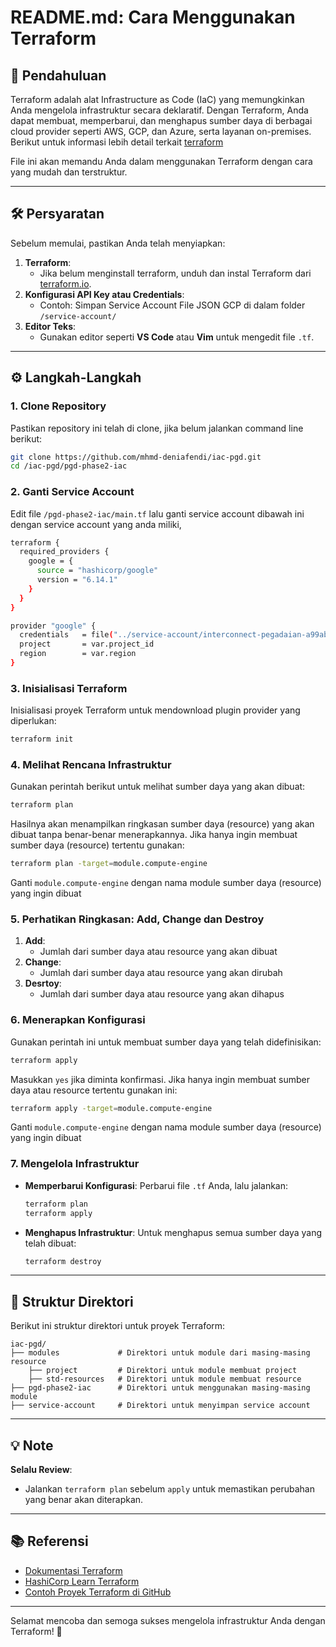
# README.md: Cara Menggunakan Terraform

## 📘 **Pendahuluan**
Terraform adalah alat Infrastructure as Code (IaC) yang memungkinkan Anda mengelola infrastruktur secara deklaratif. Dengan Terraform, Anda dapat membuat, memperbarui, dan menghapus sumber daya di berbagai cloud provider seperti AWS, GCP, dan Azure, serta layanan on-premises. Berikut untuk informasi lebih detail terkait [terraform](https://www.terraform.io/)

File ini akan memandu Anda dalam menggunakan Terraform dengan cara yang mudah dan terstruktur.

---

## 🛠 **Persyaratan**
Sebelum memulai, pastikan Anda telah menyiapkan:
1. **Terraform**:
   - Jika belum menginstall terraform, unduh dan instal Terraform dari [terraform.io](https://www.terraform.io/downloads).
2. **Konfigurasi API Key atau Credentials**:
   - Contoh: Simpan Service Account File JSON GCP di dalam folder `/service-account/`
3. **Editor Teks**:
   - Gunakan editor seperti **VS Code** atau **Vim** untuk mengedit file `.tf`.

---

## ⚙️ **Langkah-Langkah**

### 1. **Clone Repository**
Pastikan repository ini telah di clone, jika belum jalankan command line berikut:
```bash
git clone https://github.com/mhmd-deniafendi/iac-pgd.git
cd /iac-pgd/pgd-phase2-iac
```

### 2. **Ganti Service Account**
Edit file `/pgd-phase2-iac/main.tf` lalu ganti service account dibawah ini dengan service account yang anda miliki,
```bash
terraform {
  required_providers {
    google = {
      source = "hashicorp/google"
      version = "6.14.1"
    }
  }
}

provider "google" {
  credentials   = file("../service-account/interconnect-pegadaian-a99abbfe73b8.json")
  project       = var.project_id
  region        = var.region
}
```

### 3. **Inisialisasi Terraform**
Inisialisasi proyek Terraform untuk mendownload plugin provider yang diperlukan:
```bash
terraform init
```

### 4. **Melihat Rencana Infrastruktur**
Gunakan perintah berikut untuk melihat sumber daya yang akan dibuat:
```bash
terraform plan
```

Hasilnya akan menampilkan ringkasan sumber daya (resource) yang akan dibuat tanpa benar-benar menerapkannya. Jika hanya ingin membuat sumber daya (resource) tertentu gunakan:
```bash
terraform plan -target=module.compute-engine
```
Ganti `module.compute-engine` dengan nama module sumber daya (resource) yang ingin dibuat

### 5. **Perhatikan Ringkasan: Add, Change dan Destroy**
1. **Add**:
   - Jumlah dari sumber daya atau resource yang akan dibuat
2. **Change**:
   - Jumlah dari sumber daya atau resource yang akan dirubah
3. **Desrtoy**:
   - Jumlah dari sumber daya atau resource yang akan dihapus

### 6. **Menerapkan Konfigurasi**
Gunakan perintah ini untuk membuat sumber daya yang telah didefinisikan:
```bash
terraform apply
```
Masukkan `yes` jika diminta konfirmasi. Jika hanya ingin membuat sumber daya atau resource tertentu gunakan ini:
```bash
terraform apply -target=module.compute-engine
```
Ganti `module.compute-engine` dengan nama module sumber daya (resource) yang ingin dibuat

### 7. **Mengelola Infrastruktur**
- **Memperbarui Konfigurasi**: Perbarui file `.tf` Anda, lalu jalankan:
  ```bash
  terraform plan
  terraform apply
  ```

- **Menghapus Infrastruktur**: Untuk menghapus semua sumber daya yang telah dibuat:
  ```bash
  terraform destroy
  ```

---

## 📝 **Struktur Direktori**
Berikut ini struktur direktori untuk proyek Terraform:
```
iac-pgd/
├── modules             # Direktori untuk module dari masing-masing resource
    ├── project         # Direktori untuk module membuat project
    ├── std-resources   # Direktori untuk module membuat resource
├── pgd-phase2-iac      # Direktori untuk menggunakan masing-masing module
├── service-account     # Direktori untuk menyimpan service account
```

---

## 💡 **Note**
**Selalu Review**:
   - Jalankan `terraform plan` sebelum `apply` untuk memastikan perubahan yang benar akan diterapkan.

---

## 📚 **Referensi**
- [Dokumentasi Terraform](https://www.terraform.io/docs)
- [HashiCorp Learn Terraform](https://learn.hashicorp.com/terraform)
- [Contoh Proyek Terraform di GitHub](https://github.com/topics/terraform)

---

Selamat mencoba dan semoga sukses mengelola infrastruktur Anda dengan Terraform! 🚀
